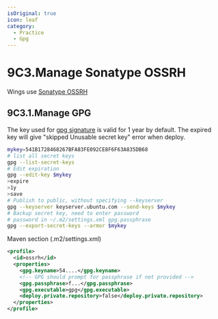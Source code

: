 ```yaml
---
isOriginal: true
icon: leaf
category:
  - Practice
  - Gpg
---
```


# 9C3.Manage Sonatype OSSRH

Wings use [Sonatype OSSRH](https://central.sonatype.org/publish/publish-guide)

## 9C3.1.Manage GPG

The key used for [gpg signature](https://central.sonatype.org/publish/requirements/gpg) is valid for 1 year by default.
The expired key will give "skipped Unusable secret key" error when deploy.

```bash
mykey=541B1728468267BFA83FE092CE8F6F63A835DB68
# list all secret keys
gpg --list-secret-keys
# Edit expiration
gpg --edit-key $mykey
>expire
>1y
>save
# Publish to public, without specifying --keyserver
gpg --keyserver keyserver.ubuntu.com --send-keys $mykey
# Backup secret key, need to enter password
# password in ~/.m2/settings.xml gpg.passphrase
gpg --export-secret-keys --armor $mykey
```

Maven section (.m2/settings.xml)

```xml
<profile>
  <id>ossrh</id>
  <properties>
    <gpg.keyname>54....</gpg.keyname>
    <!-- GPG should prompt for passphrase if not provided -->
    <gpg.passphrase>f...</gpg.passphrase>
    <gpg.executable>gpg</gpg.executable>
    <deploy.private.repository>false</deploy.private.repository>
  </properties>
</profile>
```
